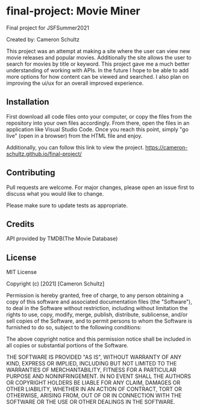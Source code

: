 # final-project: Movie Miner
Final project for JSFSummer2021

Created by: Cameron Schultz

This project was an attempt at making a site where the user can view new movie releases and popular movies. Additionally the site allows the user to search for movies by title or keyword. This project gave me a much better understanding of working with APIs. In the future I hope to be able to add more options for how content can be viewed and searched. I also plan on improving the ui/ux for an overall improved experience.

## Installation
First download all code files onto your computer, or copy the files from the repository into your own files accordingly. From there, open the files in an application like Visual Studio Code. Once you reach this point, simply "go live" (open in a browser) from the HTML file and enjoy.

Additionally, you can follow this link to view the project.
https://cameron-schultz.github.io/final-project/

## Contributing
Pull requests are welcome. For major changes, please open an issue first to discuss what you would like to change.

Please make sure to update tests as appropriate.

## Credits
API provided by TMDB(The Movie Database)

## License
MIT License

Copyright (c) [2021] [Cameron Schultz]

Permission is hereby granted, free of charge, to any person obtaining a copy
of this software and associated documentation files (the "Software"), to deal
in the Software without restriction, including without limitation the rights
to use, copy, modify, merge, publish, distribute, sublicense, and/or sell
copies of the Software, and to permit persons to whom the Software is
furnished to do so, subject to the following conditions:

The above copyright notice and this permission notice shall be included in all
copies or substantial portions of the Software.

THE SOFTWARE IS PROVIDED "AS IS", WITHOUT WARRANTY OF ANY KIND, EXPRESS OR
IMPLIED, INCLUDING BUT NOT LIMITED TO THE WARRANTIES OF MERCHANTABILITY,
FITNESS FOR A PARTICULAR PURPOSE AND NONINFRINGEMENT. IN NO EVENT SHALL THE
AUTHORS OR COPYRIGHT HOLDERS BE LIABLE FOR ANY CLAIM, DAMAGES OR OTHER
LIABILITY, WHETHER IN AN ACTION OF CONTRACT, TORT OR OTHERWISE, ARISING FROM,
OUT OF OR IN CONNECTION WITH THE SOFTWARE OR THE USE OR OTHER DEALINGS IN THE
SOFTWARE.
